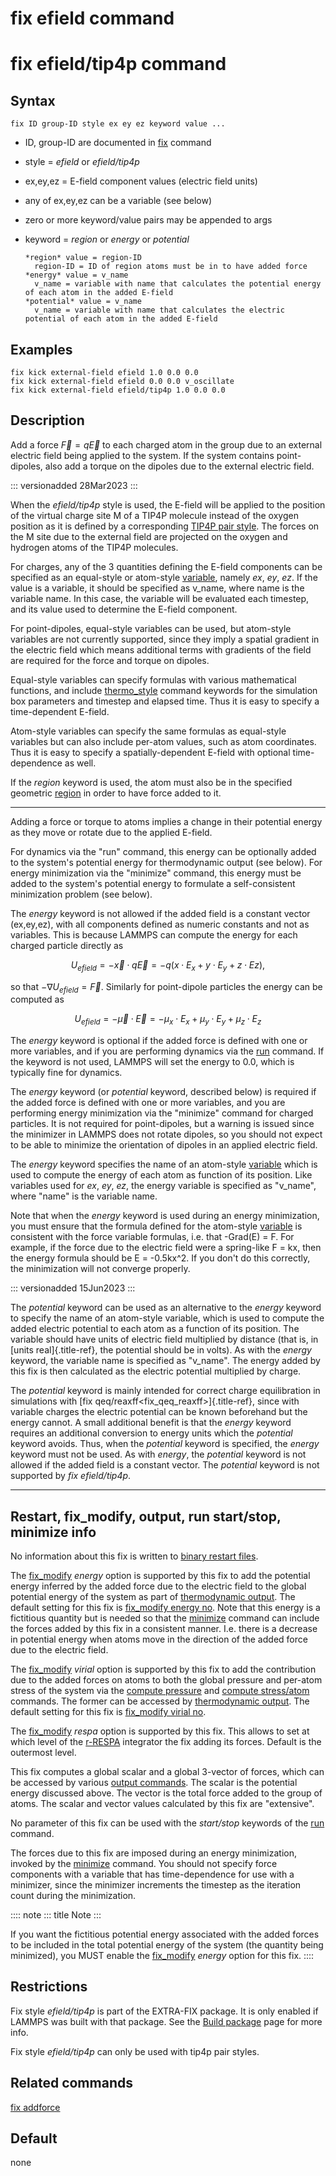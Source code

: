 # fix efield command

# fix efield/tip4p command

## Syntax

    fix ID group-ID style ex ey ez keyword value ...

-   ID, group-ID are documented in [fix](fix) command

-   style = *efield* or *efield/tip4p*

-   ex,ey,ez = E-field component values (electric field units)

-   any of ex,ey,ez can be a variable (see below)

-   zero or more keyword/value pairs may be appended to args

-   keyword = *region* or *energy* or *potential*

        *region* value = region-ID
          region-ID = ID of region atoms must be in to have added force
        *energy* value = v_name
          v_name = variable with name that calculates the potential energy of each atom in the added E-field
        *potential* value = v_name
          v_name = variable with name that calculates the electric potential of each atom in the added E-field

## Examples

``` LAMMPS
fix kick external-field efield 1.0 0.0 0.0
fix kick external-field efield 0.0 0.0 v_oscillate
fix kick external-field efield/tip4p 1.0 0.0 0.0
```

## Description

Add a force $\vec{F} = q\vec{E}$ to each charged atom in the group due
to an external electric field being applied to the system. If the system
contains point-dipoles, also add a torque on the dipoles due to the
external electric field.

::: versionadded
28Mar2023
:::

When the *efield/tip4p* style is used, the E-field will be applied to
the position of the virtual charge site M of a TIP4P molecule instead of
the oxygen position as it is defined by a corresponding [TIP4P pair
style](pair_lj_cut_tip4p). The forces on the M site due to the external
field are projected on the oxygen and hydrogen atoms of the TIP4P
molecules.

For charges, any of the 3 quantities defining the E-field components can
be specified as an equal-style or atom-style [variable](variable),
namely *ex*, *ey*, *ez*. If the value is a variable, it should be
specified as v_name, where name is the variable name. In this case, the
variable will be evaluated each timestep, and its value used to
determine the E-field component.

For point-dipoles, equal-style variables can be used, but atom-style
variables are not currently supported, since they imply a spatial
gradient in the electric field which means additional terms with
gradients of the field are required for the force and torque on dipoles.

Equal-style variables can specify formulas with various mathematical
functions, and include [thermo_style](thermo_style) command keywords for
the simulation box parameters and timestep and elapsed time. Thus it is
easy to specify a time-dependent E-field.

Atom-style variables can specify the same formulas as equal-style
variables but can also include per-atom values, such as atom
coordinates. Thus it is easy to specify a spatially-dependent E-field
with optional time-dependence as well.

If the *region* keyword is used, the atom must also be in the specified
geometric [region](region) in order to have force added to it.

------------------------------------------------------------------------

Adding a force or torque to atoms implies a change in their potential
energy as they move or rotate due to the applied E-field.

For dynamics via the \"run\" command, this energy can be optionally
added to the system\'s potential energy for thermodynamic output (see
below). For energy minimization via the \"minimize\" command, this
energy must be added to the system\'s potential energy to formulate a
self-consistent minimization problem (see below).

The *energy* keyword is not allowed if the added field is a constant
vector (ex,ey,ez), with all components defined as numeric constants and
not as variables. This is because LAMMPS can compute the energy for each
charged particle directly as

$$U_{efield} = -\vec{x} \cdot q\vec{E} = -q (x\cdot E_x + y\cdot E_y + z\cdot Ez),$$

so that $-\nabla U_{efield} = \vec{F}$. Similarly for point-dipole
particles the energy can be computed as

$$U_{efield} = -\vec{\mu} \cdot \vec{E} = -\mu_x\cdot E_x + \mu_y\cdot E_y + \mu_z\cdot E_z$$

The *energy* keyword is optional if the added force is defined with one
or more variables, and if you are performing dynamics via the [run](run)
command. If the keyword is not used, LAMMPS will set the energy to 0.0,
which is typically fine for dynamics.

The *energy* keyword (or *potential* keyword, described below) is
required if the added force is defined with one or more variables, and
you are performing energy minimization via the \"minimize\" command for
charged particles. It is not required for point-dipoles, but a warning
is issued since the minimizer in LAMMPS does not rotate dipoles, so you
should not expect to be able to minimize the orientation of dipoles in
an applied electric field.

The *energy* keyword specifies the name of an atom-style
[variable](variable) which is used to compute the energy of each atom as
function of its position. Like variables used for *ex*, *ey*, *ez*, the
energy variable is specified as \"v_name\", where \"name\" is the
variable name.

Note that when the *energy* keyword is used during an energy
minimization, you must ensure that the formula defined for the
atom-style [variable](variable) is consistent with the force variable
formulas, i.e. that -Grad(E) = F. For example, if the force due to the
electric field were a spring-like F = kx, then the energy formula should
be E = -0.5kx\^2. If you don\'t do this correctly, the minimization will
not converge properly.

::: versionadded
15Jun2023
:::

The *potential* keyword can be used as an alternative to the *energy*
keyword to specify the name of an atom-style variable, which is used to
compute the added electric potential to each atom as a function of its
position. The variable should have units of electric field multiplied by
distance (that is, in [units real]{.title-ref}, the potential should be
in volts). As with the *energy* keyword, the variable name is specified
as \"v_name\". The energy added by this fix is then calculated as the
electric potential multiplied by charge.

The *potential* keyword is mainly intended for correct charge
equilibration in simulations with [fix
qeq/reaxff\<fix_qeq_reaxff\>]{.title-ref}, since with variable charges
the electric potential can be known beforehand but the energy cannot. A
small additional benefit is that the *energy* keyword requires an
additional conversion to energy units which the *potential* keyword
avoids. Thus, when the *potential* keyword is specified, the *energy*
keyword must not be used. As with *energy*, the *potential* keyword is
not allowed if the added field is a constant vector. The *potential*
keyword is not supported by *fix efield/tip4p*.

------------------------------------------------------------------------

## Restart, fix_modify, output, run start/stop, minimize info

No information about this fix is written to [binary restart
files](restart).

The [fix_modify](fix_modify) *energy* option is supported by this fix to
add the potential energy inferred by the added force due to the electric
field to the global potential energy of the system as part of
[thermodynamic output](thermo_style). The default setting for this fix
is [fix_modify energy no](fix_modify). Note that this energy is a
fictitious quantity but is needed so that the [minimize](minimize)
command can include the forces added by this fix in a consistent manner.
I.e. there is a decrease in potential energy when atoms move in the
direction of the added force due to the electric field.

The [fix_modify](fix_modify) *virial* option is supported by this fix to
add the contribution due to the added forces on atoms to both the global
pressure and per-atom stress of the system via the [compute
pressure](compute_pressure) and [compute
stress/atom](compute_stress_atom) commands. The former can be accessed
by [thermodynamic output](thermo_style). The default setting for this
fix is [fix_modify virial no](fix_modify).

The [fix_modify](fix_modify) *respa* option is supported by this fix.
This allows to set at which level of the [r-RESPA](run_style) integrator
the fix adding its forces. Default is the outermost level.

This fix computes a global scalar and a global 3-vector of forces, which
can be accessed by various [output commands](Howto_output). The scalar
is the potential energy discussed above. The vector is the total force
added to the group of atoms. The scalar and vector values calculated by
this fix are \"extensive\".

No parameter of this fix can be used with the *start/stop* keywords of
the [run](run) command.

The forces due to this fix are imposed during an energy minimization,
invoked by the [minimize](minimize) command. You should not specify
force components with a variable that has time-dependence for use with a
minimizer, since the minimizer increments the timestep as the iteration
count during the minimization.

:::: note
::: title
Note
:::

If you want the fictitious potential energy associated with the added
forces to be included in the total potential energy of the system (the
quantity being minimized), you MUST enable the [fix_modify](fix_modify)
*energy* option for this fix.
::::

## Restrictions

Fix style *efield/tip4p* is part of the EXTRA-FIX package. It is only
enabled if LAMMPS was built with that package. See the [Build
package](Build_package) page for more info.

Fix style *efield/tip4p* can only be used with tip4p pair styles.

## Related commands

[fix addforce](fix_addforce)

## Default

none
